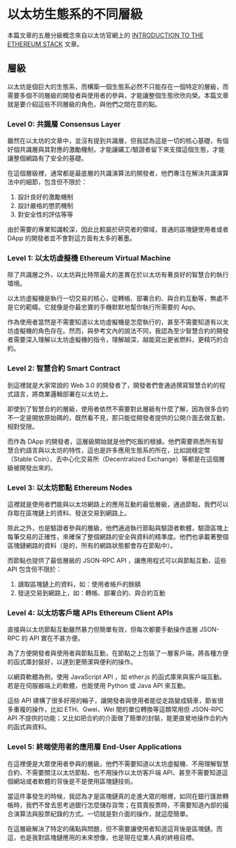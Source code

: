 # 以太坊生態系的不同層級

本篇文章的五層分級概念來自以太坊官網上的 [INTRODUCTION TO THE ETHEREUM STACK](https://ethereum.org/en/developers/docs/ethereum-stack/) 文章。

## 層級

以太坊是個巨大的生態系，而構築一個生態系必然不只能存在一個特定的層級，而需要多個不同層級的開發者與使用者的參與，才能讓整個生態欣欣向榮。本篇文章就是要介紹這些不同層級的角色，與他們之間在意的點。

### Level 0: 共識層 Consensus Layer

雖然在以太坊的文章中，並沒有提到共識層，但我認為這是一切的核心基礎，有個好個共識層與其對應的激勵機制，才能讓礦工/驗證者留下來支撐這個生態，才能讓整個網路有了安全的基礎。

在這個層級裡，通常都是最底層的共識演算法的開發者，他們專注在解決共識演算法中的細節，包含但不限於：

1. 設計良好的激勵機制
2. 設計嚴格的懲罰機制
3. 對安全性的評估等等

由於需要的專業知識較深，因此比較屬於研究者的領域，普通的區塊鏈使用者或者 DApp 的開發者並不會對這方面有太多的著墨。

### Level 1: 以太坊虛擬機 Ethereum Virtual Machine

除了共識層之外，以太坊與比特幣最大的差異在於以太坊有著良好的智慧合約執行環境。

以太坊虛擬機是執行一切交易的核心，從轉帳、部署合約、與合約互動等，無處不是它的範疇。它就像是你最忠實的手機默默地幫你執行所需要的 App。

作為使用者當然是不需要知道以太坊虛擬機是怎麼執行的，甚至不需要知道有以太坊虛擬機的角色存在。然而，與參考文內的說法不同，我認為至少智慧合約的開發者需要深入理解以太坊虛擬機的指令，理解越深，越能寫出更省燃料，更精巧的合約。

### Level 2: 智慧合約 Smart Contract

到這裡就是大家常說的 Web 3.0 的開發者了，開發者們會通過撰寫智慧合約的程式語言，將商業邏輯部署在以太坊上。

即使到了智慧合約的層級，使用者依然不需要對此層級有什麼了解，因為很多合約不一定是開放原始碼的，既然看不見，那只能從開發者提供的公開介面去做互動，相對受限。

而作為 DApp 的開發者，這層級開始就是他們吃飯的根據。他們需要熟悉所有智慧合約語言與以太坊的特性，這也是許多應用生態系的所在，比如說穩定幣（Stable Coin）、去中心化交易所（Decentralized Exchange）等都是在這個層級被開發出來的。

### Level 3: 以太坊節點 Ethereum Nodes

這裡就是使用者們能與以太坊網路上的應用互動的最低層級，通過節點，我們可以存取在區塊鏈上的資料、發送交易到網路上。

除此之外，也是驗證者參與的層級，他們通過執行節點與驗證者軟體，驗證區塊上每筆交易的正確性，來確保了整個網路的安全與資料的精準度。他們也承載著整個區塊鏈網路的資料（是的，所有的網路狀態都會存在節點中）。

而節點也提供了最低層級的 JSON-RPC API ，讓應用程式可以與節點互動，這些 API 包含但不限於：

1. 讀取區塊鏈上的資料，如：使用者帳戶的餘額
2. 發送交易到網路上，如：轉帳、部署合約、與合約互動

### Level 4: 以太坊客戶端 APIs Ethereum Client APIs

直接與以太坊節點互動雖然暴力但簡單有效，但每次都要手動操作底層 JSON-RPC 的 API 實在不甚方便。

為了方便開發者與使用者與節點互動，在節點之上包裝了一層客戶端，將各種方便的函式庫封裝好，以達到更簡潔與便利的操作。

以網頁軟體為例，使用 JavaScript API ，如 ether.js 的函式庫來與客戶端互動。若是在伺服器端上的軟體，也能使用 Python 或 Java API 來互動。

這些 API 建構了很多好用的輪子，讓開發者與使用者能從走路變成騎車，節省很多重複的操作，比如 ETH、Gwei、Wei 間的單位轉換等這類常用但 JSON-RPC API 不提供的功能；又比如把合約的介面做了簡單的封裝，能更直覺地操作合約內的函式與資料。

### Level 5: 終端使用者的應用層 End-User Applications

在這裡便是大眾使用者參與的層級，他們不需要知道以太坊虛擬機、不用理解智慧合約、不需要關注以太坊節點、也不用操作以太坊客戶端 API、甚至不需要知道這個網站或者軟體的背後是不是使用區塊鏈技術。

當這件事發生的時候，我認為才是區塊鏈真的走進大眾的眼裡，如同在銀行匯款轉帳時，我們不曾去思考過銀行怎麼儲存貨幣；在買賣股票時，不需要知道內部的撮合演算法與股票紀錄的方式。一切就是對介面的操作，就這麼簡單。

在這層級解決了特定的痛點與問題，但不需要讓使用者知道這背後是區塊鏈。而這，也是我對區塊鏈應用的未來想像，也是現在從業人員的終極目標。
